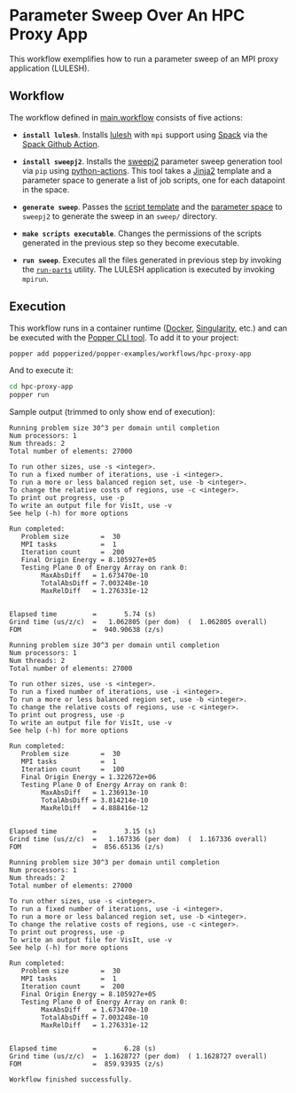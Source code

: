 # Parameter Sweep Over An HPC Proxy App

This workflow exemplifies how to run a parameter sweep of an MPI proxy 
application (LULESH).

## Workflow

The workflow defined in [main.workflow](./main.workflow) consists of 
five actions:

  * **`install lulesh`**. Installs [lulesh][lulesh] with `mpi` support 
    using [Spack](https://spack.io/) via the [Spack Github 
    Action](https://github.com/popperized/spack).

  * **`install sweepj2`**. Installs the [sweepj2][sweepj2] parameter 
    sweep generation tool via `pip` using [python-actions][pygha]. 
    This tool takes a [Jinja2](https://jinja.pocoo.org/) template and 
    a parameter space to generate a list of job scripts, one for each 
    datapoint in the space.

  * **`generate sweep`**. Passes the [script template](./sweep/script) 
    and the [parameter space](./sweep/space.yml) to `sweepj2` to 
    generate the sweep in an `sweep/` directory.

  * **`make scripts executable`**. Changes the permissions of the 
    scripts generated in the previous step so they become executable.

  * **`run sweep`**. Executes all the files generated in previous step 
    by invoking the [`run-parts`][runparts] utility. The LULESH 
    application is executed by invoking `mpirun`.

## Execution

This workflow runs in a container runtime ([Docker][docker], 
[Singularity][singularity], etc.) and can be executed with the [Popper 
CLI tool][popper]. To add it to your project:

```bash
popper add popperized/popper-examples/workflows/hpc-proxy-app
```

And to execute it:

```bash
cd hpc-proxy-app
popper run
```

Sample output (trimmed to only show end of execution):

```
Running problem size 30^3 per domain until completion
Num processors: 1
Num threads: 2
Total number of elements: 27000

To run other sizes, use -s <integer>.
To run a fixed number of iterations, use -i <integer>.
To run a more or less balanced region set, use -b <integer>.
To change the relative costs of regions, use -c <integer>.
To print out progress, use -p
To write an output file for VisIt, use -v
See help (-h) for more options

Run completed:  
   Problem size        =  30 
   MPI tasks           =  1 
   Iteration count     =  200 
   Final Origin Energy = 8.105927e+05 
   Testing Plane 0 of Energy Array on rank 0:
        MaxAbsDiff   = 1.673470e-10
        TotalAbsDiff = 7.003248e-10
        MaxRelDiff   = 1.276331e-12


Elapsed time         =       5.74 (s)
Grind time (us/z/c)  =   1.062805 (per dom)  (  1.062805 overall)
FOM                  =  940.90638 (z/s)

Running problem size 30^3 per domain until completion
Num processors: 1
Num threads: 2
Total number of elements: 27000

To run other sizes, use -s <integer>.
To run a fixed number of iterations, use -i <integer>.
To run a more or less balanced region set, use -b <integer>.
To change the relative costs of regions, use -c <integer>.
To print out progress, use -p
To write an output file for VisIt, use -v
See help (-h) for more options

Run completed:  
   Problem size        =  30 
   MPI tasks           =  1 
   Iteration count     =  100 
   Final Origin Energy = 1.322672e+06 
   Testing Plane 0 of Energy Array on rank 0:
        MaxAbsDiff   = 1.236913e-10
        TotalAbsDiff = 3.814214e-10
        MaxRelDiff   = 4.888416e-12


Elapsed time         =       3.15 (s)
Grind time (us/z/c)  =   1.167336 (per dom)  (  1.167336 overall)
FOM                  =  856.65136 (z/s)

Running problem size 30^3 per domain until completion
Num processors: 1
Num threads: 2
Total number of elements: 27000

To run other sizes, use -s <integer>.
To run a fixed number of iterations, use -i <integer>.
To run a more or less balanced region set, use -b <integer>.
To change the relative costs of regions, use -c <integer>.
To print out progress, use -p
To write an output file for VisIt, use -v
See help (-h) for more options

Run completed:  
   Problem size        =  30 
   MPI tasks           =  1 
   Iteration count     =  200 
   Final Origin Energy = 8.105927e+05 
   Testing Plane 0 of Energy Array on rank 0:
        MaxAbsDiff   = 1.673470e-10
        TotalAbsDiff = 7.003248e-10
        MaxRelDiff   = 1.276331e-12


Elapsed time         =       6.28 (s)
Grind time (us/z/c)  =  1.1628727 (per dom)  ( 1.1628727 overall)
FOM                  =  859.93935 (z/s)

Workflow finished successfully.

```

[lulesh]: https://computation.llnl.gov/projects/co-design/lulesh
[docker]: https://get.docker.com
[popper]: https://github.com/systemslab/popper
[singularity]: https://github.com/sylabs/singularity
[sweepj2]: https://github.com/ivotron/sweepj2
[pygha]: https://github.com/jefftriplett/python-actions
[runparts]: https://www.commandlinux.com/man-page/man8/run-parts.8.html
